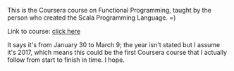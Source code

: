 This is the Coursera course on Functional Programming, taught by the person who
created the Scala Programming Language. =)

Link to course: [click here][1]

It says it's from January 30 to March 9; the year isn't stated but I assume it's
2017, which means this could be the first Coursera course that I actually follow
from start to finish in time. I hope.

[1]:https://www.coursera.org/learn/progfun1/
